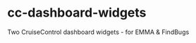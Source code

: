 cc-dashboard-widgets
====================

Two CruiseControl dashboard widgets - for EMMA &amp; FindBugs
